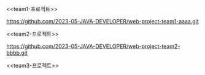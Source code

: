 <<team1-프로젝트>>

https://github.com/2023-05-JAVA-DEVELOPER/web-project-team1-aaaa.git

<<team2-프로젝트>>

https://github.com/2023-05-JAVA-DEVELOPER/web-project-team2-bbbb.git

<<team3-프로젝트>>

